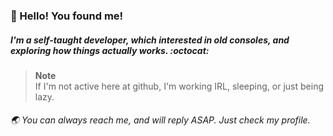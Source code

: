 ### :deciduous_tree: Hello! You found me!
##### I'm a self-taught developer, which interested in old consoles, and exploring how things actually works.  :octocat:

> **Note**  
> If I'm not active here at github, I'm working IRL, sleeping, or just being lazy.

###### :earth_asia: You can always reach me, and will reply ASAP. Just check my profile.

